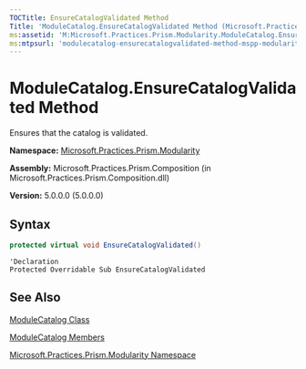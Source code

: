```yaml
---
TOCTitle: EnsureCatalogValidated Method
Title: 'ModuleCatalog.EnsureCatalogValidated Method (Microsoft.Practices.Prism.Modularity)'
ms:assetid: 'M:Microsoft.Practices.Prism.Modularity.ModuleCatalog.EnsureCatalogValidated'
ms:mtpsurl: 'modulecatalog-ensurecatalogvalidated-method-mspp-modularity.md'
---
```


# ModuleCatalog.EnsureCatalogValidated Method

Ensures that the catalog is validated.

**Namespace:** [Microsoft.Practices.Prism.Modularity](mspp-modularity-namespace.md)

**Assembly:** Microsoft.Practices.Prism.Composition (in Microsoft.Practices.Prism.Composition.dll)

**Version:** 5.0.0.0 (5.0.0.0)

## Syntax

```C#
protected virtual void EnsureCatalogValidated()

```

```VB
'Declaration
Protected Overridable Sub EnsureCatalogValidated
```

## See Also
[ModuleCatalog Class](modulecatalog-class-mspp-modularity.md)

[ModuleCatalog Members](modulecatalog-members-mspp-modularity.md)

[Microsoft.Practices.Prism.Modularity Namespace](mspp-modularity-namespace.md)
